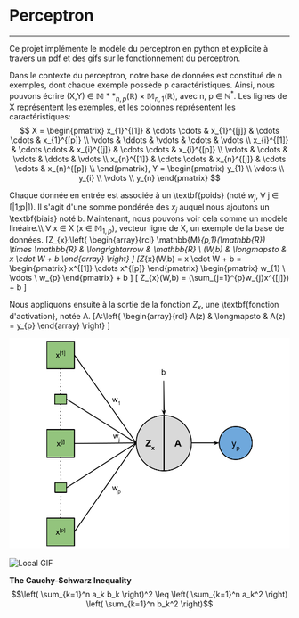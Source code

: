 # Perceptron
***
Ce projet implémente le modèle du perceptron en python et explicite à travers un [pdf](./Documentation/Perceptron.pdf) et des gifs sur le fonctionnement du perceptron.

Dans le contexte du perceptron, notre base de données est constitué de n exemples, dont chaque exemple possède p caractéristiques. Ainsi, nous pouvons écrire (X,Y) $\in$ $\mathbb{M}**_{n,p}(\mathbb{R}) \times \mathbb{M}_{n,1}(\mathbb{R})$, avec n, p $\in$ $\mathbb{N}^{*}$.
Les lignes de X représentent les exemples, et les colonnes représentent les caractéristiques:
$$ X =
\begin{pmatrix}
    x_{1}^{[1]} & \cdots  \cdots & x_{1}^{[j]} & \cdots  \cdots & x_{1}^{[p]} \\
    \vdots & \ddots & \vdots & \cdots & \vdots \\
    x_{i}^{[1]} & \cdots  \cdots & x_{i}^{[j]} & \cdots  \cdots & x_{i}^{[p]} \\
    \vdots & \cdots & \vdots & \ddots & \vdots \\
    x_{n}^{[1]} & \cdots  \cdots & x_{n}^{[j]} & \cdots  \cdots & x_{n}^{[p]} \\
\end{pmatrix},
Y = 
\begin{pmatrix}
    y_{1} \\
    \vdots \\
    y_{i} \\
    \vdots \\
    y_{n}
\end{pmatrix}
$$

Chaque donnée en entrée est associée à un \textbf{poids} (noté $w_{j}$, $\forall$ j $\in$ [|1;p|]). Il s'agit d'une somme pondérée des $x_{j}$ auquel nous ajoutons un \textbf{biais} noté b. Maintenant, nous pouvons voir cela comme un modèle linéaire.\\\\
$\forall$ x $\in$ X (x $\in$ $\mathbb{M}_{1,p}$), vecteur ligne de X, un exemple de la base de données.
\[Z_{x}:\left\{
    \begin{array}{rcl}
        \mathbb{M}_{p,1}(\mathbb{R}) \times \mathbb{R} & \longrightarrow & \mathbb{R} \\
        (W,b) & \longmapsto & x \cdot W + b
    \end{array}
\right\}
\]
\[Z_{x}(W,b) = x \cdot W + b =
\begin{pmatrix}
    x^{[1]} \cdots x^{[p]}
\end{pmatrix}
\begin{pmatrix}
    w_{1} \\
    \vdots \\
    w_{p}
\end{pmatrix} + b
\]
\[ Z_{x}(W,b) =  (\sum_{j=1}^{p}w_{j}x^{[j]}) + b \]

Nous appliquons ensuite à la sortie de la fonction $Z_{x}$, une \textbf{fonction d'activation}, notée A.
\[A:\left\{
    \begin{array}{rcl}
        A(z) & \longmapsto & A(z) = y_{p}
    \end{array}
\right\}
\]

![Local Image](./Illustration/Perceptron.png)

![Local GIF](./Plots/Train-Perceptron-(Sigmoid-LogLoss).gif)

**The Cauchy-Schwarz Inequality**
$$\left( \sum_{k=1}^n a_k b_k \right)^2 \leq \left( \sum_{k=1}^n a_k^2 \right) \left( \sum_{k=1}^n b_k^2 \right)$$
